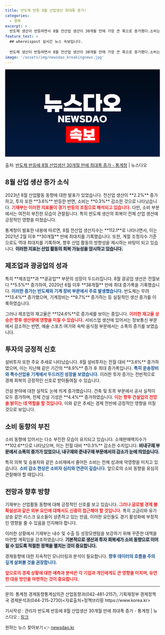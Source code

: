 ```yaml
---
title: 반도체 반등 8월 산업생산 최대폭 증가!
categories:
  - 경제
excerpt: >
  반도체 생산이 반등하면서 8월 전산업 생산이 30개월 만에 가장 큰 폭으로 증가했다.소비는 두 달 연속 주춤…
feature_text: >
  ## whereispost 실시간 뉴스 속보입니다.

  반도체 생산이 반등하면서 8월 전산업 생산이 30개월 만에 가장 큰 폭으로 증가했다.소비는 두 달 연속 주춤…
image: '/assets/img/newsdao_breakingnews.jpg'
---
```


![뉴스다오 속보](/assets/img/newsdao_breakingnews.jpg)

<p>출처: <a href="https://newsdao.kr/2060" rel="dofollow">반도체 반등에 8월 산업생산 30개월 만에 최대폭 증가 - 통계청</a> | 뉴스다오</p>

<h2 data-ke-size="size26">8월 산업 생산 증가 소식</h2>

<p data-ke-size="size16">2023년 8월 산업활동 동향에 대한 발표가 있었습니다. 전산업 생산이 **2.2%** 증가하고, 투자 또한 **3.6%** 반등한 반면, 소비는 **0.3%** 감소한 것으로 나타났습니다. <b><span style="color: #ee2323;">기재부는 이러한 지표들이 경기 반등의 조짐으로 해석되고 있습니다.</span></b> 다만, 소비 부분에서는 여전히 부진한 모습이 관찰됩니다. 특히 반도체 생산의 회복이 전체 산업 생산에 긍정적인 영향을 미쳤습니다.</p>

<p data-ke-size="size16">통계청이 발표한 내용에 따르면, 8월 전산업 생산지수는 **112.1**로 나타나면서, 이는 2021년 2월 이후 **30개월** 만에 최대치를 기록했습니다. 또한, 계절 조정지수 기준으로도 역대 최대치를 기록하며, 향후 산업 활동의 방향성을 제시하는 바탕이 되고 있습니다. <b><span style="background-color: #21538527;">이러한 지표는 산업 활동의 회복 가능성을 암시하고 있습니다.</span></b></p>

<h2 data-ke-size="size26">제조업과 광공업의 성과</h2>

<p data-ke-size="size16">특히 **제조업**과 **광공업** 부문의 성장이 두드러집니다. 8월 광공업 생산은 전월보다 **5.5%** 증가하여, 2020년 6월 이후 **38개월** 만에 최대 증가폭을 기록했습니다. <b><span style="color: #1a5490;">이러한 증가는 반도체와 기계 장비 부문에서 주로 발생했습니다.</span></b> 반도체는 무려 **13.4%** 증가했으며, 기계장비는 **9.7%** 증가하는 등 실질적인 생산 증가를 이룩하였습니다.</p>

<p data-ke-size="size16">그러나 제조업의 재고율은 **124.6%**로 증가세를 보이는 중입니다. <b><span style="color: #ee2323;">이러한 재고율 상승은 향후 생산량에 영향을 미칠 수 있습니다.</span></b> 서비스업 생산에 있어서는 정보통신 부문에서 감소하는 반면, 예술·스포츠·여가와 숙박·음식점 부문에서는 소폭의 증가를 보였습니다.</p>

<h2 data-ke-size="size26">투자의 긍정적 신호</h2>

<p data-ke-size="size16">설비투자 또한 주요 추세로 나타났습니다. 8월 설비투자는 전월 대비 **3.6%** 증가하였으며, 이는 지난해 같은 기간의 **8.9%** 증가 후 최대 증가폭입니다. <b><span style="color: #1a5490;">특히 운송장비와 특수산업용 기계에서 두드러진 성장을 보였습니다.</span></b> 이러한 투자 증가는 전반적으로 경제 회복의 긍정적인 신호로 받아들여질 수 있습니다.</p>

<p data-ke-size="size16">건설 분야에 대한 실적도 눈에 띄게 증가했습니다. 건축 및 토목 부문에서 공사 실적이 모두 증가하며, 전체 건설 기성은 **4.4%** 증가하였습니다. <b><span style="color: #ee2323;">이는 향후 건설업의 전망을 밝히는 데 역할을 할 것입니다.</span></b> 이와 같은 추세는 경제 전반에 긍정적인 영향을 미칠 것으로 보입니다.</p>

<h2 data-ke-size="size26">소비 동향의 부진</h2>

<p data-ke-size="size16">소비 동향에 있어서는 다소 부진한 모습이 유지되고 있습니다. 소매판매액지수가 **102.6**으로 나타났으며, 이는 전월 대비 **0.3%** 감소한 수치입니다. <b><span style="background-color: #21538527;">비내구재 부문에서 소폭의 증가가 있었으나, 내구재와 준내구재 부문에서의 감소가 눈에 띄었습니다.</span></b></p>

<p data-ke-size="size16">특히 의복 및 승용차와 같은 소비재에서 줄어든 소비는 전체 성과에 악영향을 미치고 있습니다. <b><span style="color: #1a5490;">소비 감소 현상은 소비자 심리와 연관이 깊습니다.</span></b> 앞으로의 소비 동향을 유심히 관찰해야 할 때입니다.</p>

<h2 data-ke-size="size26">전망과 향후 방향</h2>

<p data-ke-size="size16">기재부는 산업활동 동향에 대해 긍정적인 신호를 보고 있습니다. <b><span style="color: #ee2323;">그러나 글로벌 경제 불확실성과 같은 외부 요인에 대해서도 신중히 접근해야 할 것입니다.</span></b> 특히 고금리와 유가 상승 같은 리스크 요소들이 상존하고 있는 만큼, 이러한 요인들도 경기 활성화에 부정적인 영향을 줄 수 있음을 인지해야 합니다.</p>

<p data-ke-size="size16">이러한 상황에서 기재부는 내수 및 수출 등 성장모멘텀을 보강하기 위해 꾸준한 대책을 마련할 계획임을 강조하였습니다. <b><span style="background-color: #21538527;">기본적으로 생산과 투자 회복세가 소비 동향으로 이어질 수 있도록 적절한 정책을 펼치는 것이 중요합니다.</span></b></p>

<p data-ke-size="size16">경제동향에 대한 지속적인 모니터링과 분석이 필요합니다. <b><span style="color: #1a5490;">향후 데이터의 흐름을 주의 깊게 살펴볼 것을 권장합니다.</span></b> </p>

<p data-ke-size="size16"><b><span style="color: #ee2323;">앞으로의 경제 상황에 대한 예측과 분석은 각 기업과 개인에게도 큰 영향을 미치며, 유연한 대응 방안을 마련하는 것이 중요합니다.</span></b></p>

<hr>

<p data-ke-size="size16">문의: 통계청 경제동향통계심의관 산업동향과(042-481-2157), 기획재정부 경제정책국 경제분석과(044-215-2730)<자료출처=정책브리핑 https://www.korea.kr></p>

<p data-ke-size="size16">기사작성 : 관리자 반도체 반등에 8월 산업생산 30개월 만에 최대폭 증가 - 통계청 | 뉴스다오  : <a href="https://newsdao.kr/2060">링크</a></p> 

원하는 뉴스 찾아보기 👉 <a href="https://newsdao.kr" rel="dofollow">newsdao.kr</a>


